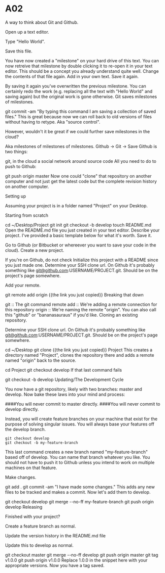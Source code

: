 # A02
A way to think about Git and Github.

Open up a text editor.

Type "Hello World".

Save this file.

You have now created a "milestone" on your hard drive of this text.
You can now retreive that milestone by double clicking it to re-open it in your text editor.
This should be a concept you already understand quite well.
Change the contents of that file again. Add in your own text. Save it again.

By saving it again you've overwritten the previous milestone.
You can certainly redo the work (e.g. replacing all the text with "Hello World" and saving again) but the original work is gone otherwise.
Git saves milestones of milestones.

  git commit -am "By typing this command I am saving a collection of saved files."
This is great because now we can roll back to old versions of files without having to retype. Aka "source control".

However, wouldn't it be great if we could further save milestones in the cloud?

Aka milestones of milestones of milestones.
Github -> Git -> Save
Github is two things:

git, in the cloud
a social network around source code
All you need to do to push to Github:

  git push origin master
Now one could "clone" that repository on another computer and not just get the latest code but the complete revision history on another computer.

Setting up

Assuming your project is in a folder named "Project" on your Desktop.

Starting from scratch

cd ~/Desktop/Project
git init
git checkout -b develop
touch README.md
Open the README.md file you just created in your text editor. Describe your project. I've provided a basic template below for what it's worth. Save it.

Go to Github (or Bitbucket or whereever you want to save your code in the cloud). Create a new project.

If you're on Github, do not check Initialize this project with a README since you just made one.
Determine your SSH clone url. On Github it's probably something like git@github.com:USERNAME/PROJECT.git. Should be on the project's page somewhere.

Add your remote.

  git remote add origin {{the link you just copied}}
Breaking that down

git :: The git command
remote add :: We're adding a remote connection for this repository
origin :: We're naming the remote "origin". You can also call this "github" or "bananasauraus" if you'd like.
Cloning an existing repository.

Determine your SSH clone url. On Github it's probably something like git@github.com:USERNAME/PROJECT.git. Should be on the project's page somewhere.

  cd ~/Desktop
  git clone {{the link you just copied}} Project
This creates a directory named "Project", clones the repository there and adds a remote named "origin" back to the source.

  cd Project
  git checkout develop
If that last command fails

  git checkout -b develop
Updating/The Development Cycle

You now have a git repository, likely with two branches: master and develop. Now bake these laws into your mind and process:

####You will never commit to master directly. ####You will never commit to develop directly.

Instead, you will create feature branches on your machine that exist for the purpose of solving singular issues. You will always base your features off the develop branch.

	git checkout develop
	git checkout -b my-feature-branch
This last command creates a new branch named "my-feature-branch" based off of develop. You can name that branch whatever you like. You should not have to push it to Github unless you intend to work on multiple machines on that feature.

Make changes.

git add .
git commit -am "I have made some changes."
This adds any new files to be tracked and makes a commit. Now let's add them to develop.

git checkout develop
git merge --no-ff my-feature-branch
git push origin develop
Releasing

Finished with your project?

Create a feature branch as normal.

Update the version history in the README.md file

Update this to develop as normal.

  git checkout master
  git merge --no-ff develop
  git push origin master
  git tag v1.0.0
  git push origin v1.0.0
Replace 1.0.0 in the snippet here with your appropriate versions. Now you have a tag saved.
